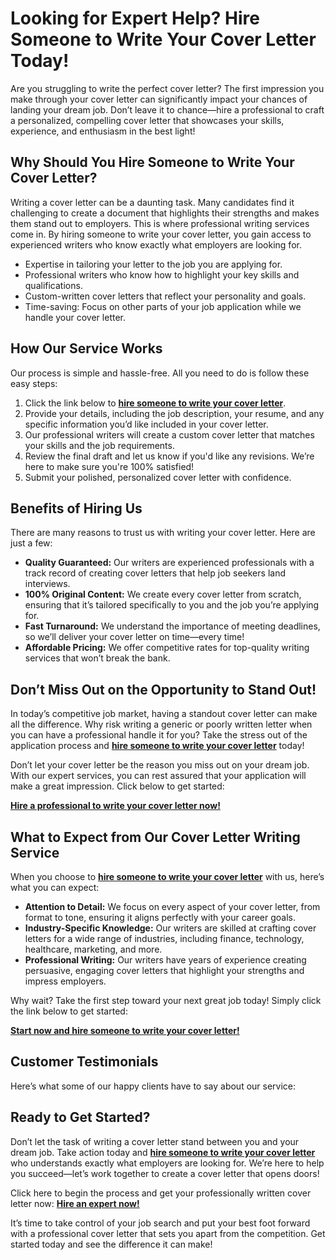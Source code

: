 # Looking for Expert Help? Hire Someone to Write Your Cover Letter Today!

Are you struggling to write the perfect cover letter? The first impression you make through your cover letter can significantly impact your chances of landing your dream job. Don’t leave it to chance—hire a professional to craft a personalized, compelling cover letter that showcases your skills, experience, and enthusiasm in the best light!

## Why Should You Hire Someone to Write Your Cover Letter?

Writing a cover letter can be a daunting task. Many candidates find it challenging to create a document that highlights their strengths and makes them stand out to employers. This is where professional writing services come in. By hiring someone to write your cover letter, you gain access to experienced writers who know exactly what employers are looking for.

- Expertise in tailoring your letter to the job you are applying for.
- Professional writers who know how to highlight your key skills and qualifications.
- Custom-written cover letters that reflect your personality and goals.
- Time-saving: Focus on other parts of your job application while we handle your cover letter.

## How Our Service Works

Our process is simple and hassle-free. All you need to do is follow these easy steps:

1. Click the link below to **[hire someone to write your cover letter](https://tinyurl.com/topessay?keyword=hire+someone+to+write+cover+letter)**.
2. Provide your details, including the job description, your resume, and any specific information you’d like included in your cover letter.
3. Our professional writers will create a custom cover letter that matches your skills and the job requirements.
4. Review the final draft and let us know if you'd like any revisions. We’re here to make sure you're 100% satisfied!
5. Submit your polished, personalized cover letter with confidence.

## Benefits of Hiring Us

There are many reasons to trust us with writing your cover letter. Here are just a few:

- **Quality Guaranteed:** Our writers are experienced professionals with a track record of creating cover letters that help job seekers land interviews.
- **100% Original Content:** We create every cover letter from scratch, ensuring that it’s tailored specifically to you and the job you’re applying for.
- **Fast Turnaround:** We understand the importance of meeting deadlines, so we’ll deliver your cover letter on time—every time!
- **Affordable Pricing:** We offer competitive rates for top-quality writing services that won’t break the bank.

## Don’t Miss Out on the Opportunity to Stand Out!

In today’s competitive job market, having a standout cover letter can make all the difference. Why risk writing a generic or poorly written letter when you can have a professional handle it for you? Take the stress out of the application process and **[hire someone to write your cover letter](https://tinyurl.com/topessay?keyword=hire+someone+to+write+cover+letter)** today!

Don’t let your cover letter be the reason you miss out on your dream job. With our expert services, you can rest assured that your application will make a great impression. Click below to get started:

**[Hire a professional to write your cover letter now!](https://tinyurl.com/topessay?keyword=hire+someone+to+write+cover+letter)**

## What to Expect from Our Cover Letter Writing Service

When you choose to **[hire someone to write your cover letter](https://tinyurl.com/topessay?keyword=hire+someone+to+write+cover+letter)** with us, here’s what you can expect:

- **Attention to Detail:** We focus on every aspect of your cover letter, from format to tone, ensuring it aligns perfectly with your career goals.
- **Industry-Specific Knowledge:** Our writers are skilled at crafting cover letters for a wide range of industries, including finance, technology, healthcare, marketing, and more.
- **Professional Writing:** Our writers have years of experience creating persuasive, engaging cover letters that highlight your strengths and impress employers.

Why wait? Take the first step toward your next great job today! Simply click the link below to get started:

**[Start now and hire someone to write your cover letter!](https://tinyurl.com/topessay?keyword=hire+someone+to+write+cover+letter)**

## Customer Testimonials

Here’s what some of our happy clients have to say about our service:

## Ready to Get Started?

Don’t let the task of writing a cover letter stand between you and your dream job. Take action today and **[hire someone to write your cover letter](https://tinyurl.com/topessay?keyword=hire+someone+to+write+cover+letter)** who understands exactly what employers are looking for. We’re here to help you succeed—let’s work together to create a cover letter that opens doors!

Click here to begin the process and get your professionally written cover letter now: **[Hire an expert now!](https://tinyurl.com/topessay?keyword=hire+someone+to+write+cover+letter)**

It’s time to take control of your job search and put your best foot forward with a professional cover letter that sets you apart from the competition. Get started today and see the difference it can make!
